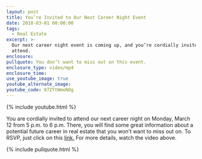 ```yaml
---
layout: post
title: You’re Invited to Our Next Career Night Event
date: 2018-03-01 00:00:00
tags:
  - Real Estate
excerpt: >-
  Our next career night event is coming up, and you’re cordially invited to
  attend.
enclosure:
pullquote: You don’t want to miss out on this event.
enclosure_type: video/mp4
enclosure_time:
use_youtube_image: true
youtube_alternate_image:
youtube_code: 07ZYtWmoNOg
---
```


{% include youtube.html %}

You are cordially invited to attend our next career night on Monday, March 12 from 5 p.m. to 6 p.m. There, you will find some great information about a potential future career in real estate that you won’t want to miss out on. To RSVP, just click on this [link.](https://www.teamlally.com/career-night.php) For more details, watch the video above.

{% include pullquote.html %}